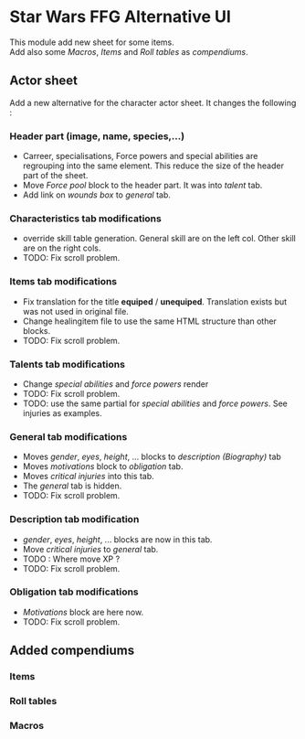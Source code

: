 
# Star Wars FFG Alternative UI

This module add new sheet for some items.  
Add also some _Macros_, _Items_ and _Roll tables_ as _compendiums_.

## Actor sheet

Add a new alternative for the character actor sheet.
It changes the following :

### Header part (image, name, species,...)

* Carreer, specialisations, Force powers and special abilities are regrouping into the same element. This reduce the size of the header part of the sheet.
* Move _Force pool_ block to the header part. It was into _talent_ tab.
* Add link on _wounds box_ to _general_ tab.

### Characteristics tab modifications

* override skill table generation. General skill are on the left col. Other skill are on the right cols.
* TODO: Fix scroll problem.

### Items tab modifications

* Fix translation for the title __equiped__ / __unequiped__. Translation exists but was not used in original file.
* Change healingitem file to use the same HTML structure than other blocks.
* TODO: Fix scroll problem.

### Talents tab modifications

* Change _special abilities_ and _force powers_ render
* TODO: Fix scroll problem.
* TODO: use the same partial for _special abilities_ and _force powers_. See injuries as examples.

### General tab modifications

* Moves _gender_, _eyes_, _height_, ... blocks to _description (Biography)_ tab
* Moves _motivations_ block to _obligation_ tab.
* Moves _critical injuries_ into this tab.
* The _general_ tab is hidden.
* TODO: Fix scroll problem.

### Description tab modification

* _gender_, _eyes_, _height_, ... blocks are now in this tab.
* Move _critical injuries_ to _general_ tab.
* TODO : Where move XP ?
* TODO: Fix scroll problem.

### Obligation tab modifications

* _Motivations_ block are here now.
* TODO: Fix scroll problem.

## Added compendiums

### Items

### Roll tables

### Macros
